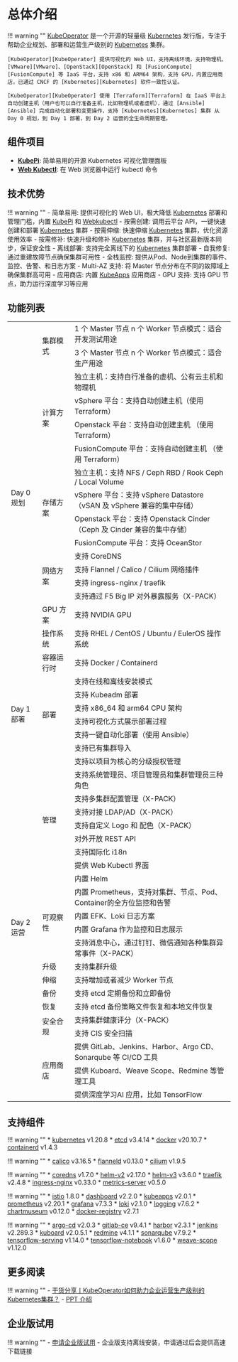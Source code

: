 
# 总体介绍

!!! warning ""
    [KubeOperator][KubeOperator] 是一个开源的轻量级 [Kubernetes][Kubernetes] 发行版，专注于帮助企业规划、部署和运营生产级别的 [Kubernetes][Kubernetes] 集群。

    [KubeOperator][KubeOperator] 提供可视化的 Web UI，支持离线环境，支持物理机、[VMware][VMware]、[OpenStack][OpenStack] 和 [FusionCompute][FusionCompute] 等 IaaS 平台，支持 x86 和 ARM64 架构，支持 GPU，内置应用商店，已通过 CNCF 的 [Kubernetes][Kubernetes] 软件一致性认证。  

    [KubeOperator][KubeOperator] 使用 [Terraform][Terraform] 在 IaaS 平台上自动创建主机（用户也可以自行准备主机，比如物理机或者虚机），通过 [Ansible][Ansible] 完成自动化部署和变更操作，支持 [Kubernetes][Kubernetes] 集群 从 Day 0 规划，到 Day 1 部署，到 Day 2 运营的全生命周期管理。  

## 组件项目

- **[KubePi](https://github.com/KubeOperator/KubePi)**: 简单易用的开源 Kubernetes 可视化管理面板
- **[Web Kubectl](https://github.com/KubeOperator/webkubectl)**: 在 Web 浏览器中运行 kubectl 命令

## 技术优势

!!! warning ""
    -  简单易用: 提供可视化的 Web UI，极大降低 [Kubernetes][Kubernetes] 部署和管理门槛，内置 [KubePi](https://github.com/KubeOperator/KubePi) 和  [Webkubectl](https://github.com/KubeOperator/webkubectl)
    -  按需创建: 调用云平台 API，一键快速创建和部署 [Kubernetes][Kubernetes] 集群
    -  按需伸缩: 快速伸缩 [Kubernetes][Kubernetes] 集群，优化资源使用效率
    -  按需修补: 快速升级和修补 [Kubernetes][Kubernetes] 集群，并与社区最新版本同步，保证安全性
    -  离线部署: 支持完全离线下的 [Kubernetes][Kubernetes] 集群部署
    -  自我修复: 通过重建故障节点确保集群可用性
    -  全栈监控: 提供从Pod、Node到集群的事件、监控、告警、和日志方案
    -  Multi-AZ 支持: 将 Master 节点分布在不同的故障域上确保集群高可用
    -  应用商店: 内置 [KubeApps](https://github.com/kubeapps/kubeapps) 应用商店
    -  GPU 支持: 支持 GPU 节点，助力运行深度学习等应用

## 功能列表

<table>
    <tr>
        <td rowspan="17">Day 0 规划</td>
        <td rowspan="2">集群模式</td>
        <td>1 个 Master 节点 n 个 Worker 节点模式：适合开发测试用途</td>
    </tr>
    <tr>
        <td>3 个 Master 节点 n 个 Worker 节点模式：适合生产用途</td>
    </tr>
    <tr>
        <td rowspan="4">计算方案</td>
        <td>独立主机：支持自行准备的虚机、公有云主机和物理机</td>
    </tr>
    <tr>
        <td>vSphere 平台：支持自动创建主机（使用 Terraform）</td>
    </tr>
    <tr>
        <td>Openstack 平台：支持自动创建主机 （使用 Terraform）</td>
    </tr>
    <tr>
        <td>FusionCompute 平台：支持自动创建主机 （使用 Terraform）</td>
    </tr>
    <tr>
        <td rowspan="4">存储方案</td>
        <td>独立主机：支持 NFS / Ceph RBD / Rook Ceph / Local Volume</td>
    </tr>
    <tr>
        <td>vSphere 平台：支持 vSphere Datastore （vSAN 及 vSphere 兼容的集中存储）
        </td>
    </tr>
    <tr>
        <td>Openstack 平台：支持 Openstack Cinder （Ceph 及 Cinder 兼容的集中存储）</td>
    </tr>
    <tr>
        <td>FusionCompute 平台：支持 OceanStor</td>
    </tr>
    <tr>
        <td rowspan="4">网络方案</td>
        <td>支持 CoreDNS</td>
    </tr>
    <tr>
        <td>支持 Flannel / Calico / Cilium 网络插件</td>
    </tr>
    <tr>
        <td>支持 ingress-nginx / traefik</td>
    </tr>
    <tr>
        <td>支持通过 F5 Big IP 对外暴露服务（X-PACK）</td>
    </tr>
    <tr>
        <td>GPU 方案</td>
        <td>支持 NVIDIA GPU</td>
    </tr>
    <tr>
        <td>操作系统</td>
        <td>支持 RHEL / CentOS / Ubuntu / EulerOS 操作系统</td>
    </tr>
    <tr>
        <td>容器运行时</td>
        <td>支持 Docker / Containerd</td>
    </tr>
    <tr>
        <td rowspan="6">Day 1 部署</td>
        <td rowspan="6">部署</td>
        <td>支持在线和离线安装模式</td>         
    </tr>
    <tr>
        <td>支持 Kubeadm 部署</td>
    </tr>
    <tr>
        <td>支持 x86_64 和 arm64 CPU 架构</td>
    </tr>
    <tr>
        <td>支持可视化方式展示部署过程</td>
    </tr>
    <tr>
        <td>支持一键自动化部署（使用 Ansible）</td>
    </tr>
    <tr>
        <td>支持已有集群导入</td>
    </tr>
    <tr>
        <td rowspan="22">Day 2 运营</td>
        <td rowspan="9">管理</td>
        <td>支持以项目为核心的分级授权管理</td>    
    </tr>
    <tr>
        <td>支持系统管理员、项目管理员和集群管理员三种角色</td>
    </tr>
    <tr>
        <td>支持多集群配置管理（X-PACK）</td>
    </tr>
    <tr>
        <td>支持对接 LDAP/AD（X-PACK）</td>
    </tr>
    <tr>
        <td>支持自定义 Logo 和 配色（X-PACK）</td>
    </tr>
     <tr>
        <td>对外开放 REST API</td>
    </tr>
    <tr>
        <td>支持国际化 i18n</td>
    </tr>
    <tr>
        <td>提供 Web Kubectl 界面</td>
    </tr>
    <tr>
        <td>内置 Helm</td>
    </tr>
    <tr>
        <td rowspan="4">可观察性</td>
        <td>内置 Prometheus，支持对集群、节点、Pod、Container的全方位监控和告警</td>
    </tr>
     <tr>
        <td>内置 EFK、Loki 日志方案</td>
    </tr>
    <tr>
        <td>内置 Grafana 作为监控和日志展示</td>
    </tr>
    <tr>
        <td>支持消息中心，通过钉钉、微信通知各种集群异常事件（X-PACK）</td>
    </tr>
    <tr>
        <td>升级</td>
        <td>支持集群升级</td>
    </tr>
    <tr>
        <td>伸缩</td>
        <td>支持增加或者减少 Worker 节点</td>
    </tr>
    <tr>
        <td>备份</td>
        <td>支持 etcd 定期备份和立即备份</td>
    </tr>
    <tr>
        <td>恢复</td>
        <td>支持 etcd 备份策略文件恢复和本地文件恢复</td>
    </tr>
    <tr>
        <td  rowspan="2">安全合规</td>
        <td>支持集群健康评分（X-PACK）</td>
    </tr>
    <tr>
        <td>支持 CIS 安全扫描</td>
    </tr>
    <tr>
        <td rowspan="3">应用商店</td>
        <td>提供 GitLab、Jenkins、Harbor、Argo CD、Sonarqube 等 CI/CD 工具</td>
    </tr>
    <tr>
        <td>提供 Kuboard、Weave Scope、Redmine 等管理工具</td>
    </tr>
    <tr>
        <td>提供深度学习AI 应用，比如 TensorFlow</td>
    </tr>
 </table>

## 支持组件

!!! warning ""
    * [kubernetes](https://github.com/kubernetes/kubernetes) v1.20.8
    * [etcd](https://github.com/coreos/etcd) v3.4.14
    * [docker](https://www.docker.com/) v20.10.7
    * [containerd](https://containerd.io/) v1.4.3

!!! warning ""
    * [calico](https://github.com/projectcalico/calico) v3.16.5
    * [flanneld](https://github.com/coreos/flannel) v0.13.0
    * [cilium](https://github.com/cilium/cilium) v1.9.5

!!! warning ""
    * [coredns](https://github.com/coredns/coredns) v1.7.0
    * [helm-v2](https://github.com/helm/helm) v2.17.0
    * [helm-v3](https://github.com/helm/helm) v3.6.0
    * [traefik](https://github.com/containous/traefik) v2.4.8
    * [ingress-nginx](https://github.com/kubernetes/ingress-nginx) v0.33.0
    * [metrics-server](https://github.com/kubernetes-sigs/metrics-server) v0.5.0

!!! warning ""
    * [istio](https://github.com/istio/istio) 1.8.0
    * [dashboard](https://github.com/kubernetes/dashboard) v2.2.0
    * [kubeapps](https://github.com/kubeapps/kubeapps) v2.0.1
    * [prometheus](https://github.com/prometheus/prometheus) v2.20.1
    * [grafana](https://github.com/grafana/grafana) v7.3.3
    * [loki](https://github.com/grafana/loki) v2.1.0
    * [logging](https://github.com/elastic/elasticsearch) v7.6.2
    * [chartmuseum](https://github.com/helm/chartmuseum) v0.12.0
    * [docker-registry](https://github.com/docker/distribution) v2.7.1

!!! warning ""
    * [argo-cd](https://github.com/argoproj/argo-cd) v2.0.3
    * [gitlab-ce](https://about.gitlab.com) v9.4.1
    * [harbor](https://github.com/goharbor/harbor) v2.3.1
    * [jenkins](https://github.com/jenkinsci/jenkins) v2.289.3
    * [kuboard](https://github.com/eip-work/kuboard-press) v2.0.5.1
    * [redmine](https://github.com/redmine/redmine) v4.1.1
    * [sonarqube](https://github.com/SonarSource/sonarqube) v7.9.2
    * [tensorflow-serving](https://github.com/tensorflow/serving) v1.14.0
    * [tensorflow-notebook](https://github.com/tensorflow/tensorflow) v1.6.0
    * [weave-scope](https://github.com/weaveworks/scope) v1.12.0

## 更多阅读

!!! warning ""
    - [干货分享丨KubeOperator如何助力企业运营生产级别的Kubernetes集群？](https://blog.fit2cloud.com/?p=1255)
    - [PPT 介绍](https://kubeoperator.io/download/KubeOperator_Intro.pdf)

## 企业版试用

!!! warning ""
    - [申请企业版试用](https://jinshuju.net/f/qc6g44)
    - 企业版支持离线安装，申请通过后会提供高速下载链接

[KubeOperator]:https://kubeoperator.io
[Kubernetes]:https://kubernetes.io
[VMware]:https://www.vmware.com
[OpenStack]:https://www.openstack.org
[FusionCompute]:https://support.huawei.com/enterprise/zh/cloud-computing/fusioncompute-pid-8576912
[Terraform]:https://www.terraform.io
[Ansible]:https://www.ansible.com
